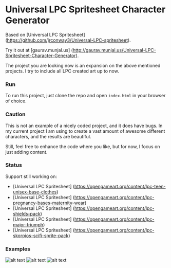 Universal LPC Spritesheet Character Generator
=============================================

Based on [Universal LPC Spritesheet] (https://github.com/jrconway3/Universal-LPC-spritesheet).

Try it out at [gaurav.munjal.us] (http://gaurav.munjal.us/Universal-LPC-Spritesheet-Character-Generator).

The project you are looking now is an expansion on the above mentioned projects. I try to include all LPC created art up to now.

### Run

To run this project, just clone the repo and open ``index.html`` in your browser of choice.

### Caution

This is not an example of a nicely coded project, and it does have bugs.
In my current project I am using to create a vast amount of awesome different characters, and the results are beautiful.

Still, feel free to enhance the code where you like, but for now, I focus on just adding content.

### Status

Support still working on:

- [Universal LPC Spritesheet] (https://opengameart.org/content/lpc-teen-unisex-base-clothes)
- [Universal LPC Spritesheet] (https://opengameart.org/content/lpc-pregnancy-bases-maternity-wear)
- [Universal LPC Spritesheet] (https://opengameart.org/content/lpc-shields-pack)
- [Universal LPC Spritesheet] (https://opengameart.org/content/lpc-major-triumph)
- [Universal LPC Spritesheet] (https://opengameart.org/content/lpc-skorpios-scifi-sprite-pack)

### Examples
![alt text](https://github.com/sanderfrenken/Universal-LPC-Spritesheet-Character-Generator/blob/master/ex1.png)
![alt text](https://github.com/sanderfrenken/Universal-LPC-Spritesheet-Character-Generator/blob/master/ex2.png)
![alt text](https://github.com/sanderfrenken/Universal-LPC-Spritesheet-Character-Generator/blob/master/ex3.png)
